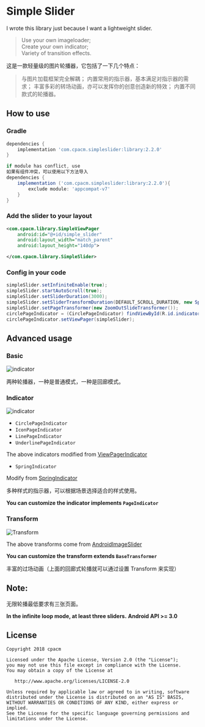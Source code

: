 # Simple Slider

I wrote this library just because I want a lightweight slider.
>Use your own imageloader;  
>Create your own indicator;  
>Variety of transition effects.

这是一款轻量级的图片轮播器，它包括了一下几个特点：

>与图片加载框架完全解耦；
>内置常用的指示器，基本满足对指示器的需求；
>丰富多彩的转场动画，亦可以发挥你的创意创造新的特效；
>内置不同款式的轮播器。

 
## How to use

### Gradle

```groovy
dependencies {
    implementation 'com.cpacm.simpleslider:library:2.2.0'
}

if module has conflict, use
如果有组件冲突，可以使用以下方法导入
dependencies {
    implementation ('com.cpacm.simpleslider:library:2.2.0'){
        exclude module: 'appcompat-v7'
    }
}

```

### Add the slider to your layout
```xml
<com.cpacm.library.SimpleViewPager
    android:id="@+id/simple_slider"
    android:layout_width="match_parent"
    android:layout_height="140dp">

</com.cpacm.library.SimpleSlider>
```

### Config in your code

```java
simpleSlider.setInfiniteEnable(true);
simpleSlider.startAutoScroll(true);
simpleSlider.setSliderDuration(3000);
simpleSlider.setSliderTransformDuration(DEFAULT_SCROLL_DURATION, new SpringInterpolator());
simpleSlider.setPageTransformer(new ZoomOutSlideTransformer());
circlePageIndicator = (CirclePageIndicator) findViewById(R.id.indicator);
circlePageIndicator.setViewPager(simpleSlider);
```

## Advanced usage

### Basic
![indicator](https://raw.githubusercontent.com/cpacm/SimpleSlider/develop/pic/BasicSlider.gif)

两种轮播器，一种是普通模式，一种是回廊模式。

### Indicator

![indicator](https://raw.githubusercontent.com/cpacm/SimpleSlider/develop/pic/IndicatorSlider.gif)

- `CirclePageIndicator`
- `IconPageIndicator`
- `LinePageIndicator`
- `UnderlinePageIndicator`

The above indicators modified from [ViewPagerIndicator](https://github.com/JakeWharton/ViewPagerIndicator)

- `SpringIndicator`

Modify from [SpringIndicator](https://github.com/chenupt/SpringIndicator)

多种样式的指示器，可以根据场景选择适合的样式使用。

**You can customize the indicator implements `PageIndicator`**

### Transform
![Transform](https://raw.githubusercontent.com/cpacm/SimpleSlider/develop/pic/TransformSlider.gif)

The above transforms come from [AndroidImageSlider](https://github.com/daimajia/AndroidImageSlider) 

**You can customize the transform extends `BaseTransformer`**

丰富的过场动画（上面的回廊式轮播就可以通过设置 Transform 来实现）

## **Note:**
无限轮播最低要求有三张页面。

**In the infinite loop mode, at least three sliders.**
**Android API >= 3.0**

License
---

    Copyright 2018 cpacm

    Licensed under the Apache License, Version 2.0 (the "License");
    you may not use this file except in compliance with the License.
    You may obtain a copy of the License at

       http://www.apache.org/licenses/LICENSE-2.0

    Unless required by applicable law or agreed to in writing, software
    distributed under the License is distributed on an "AS IS" BASIS,
    WITHOUT WARRANTIES OR CONDITIONS OF ANY KIND, either express or implied.
    See the License for the specific language governing permissions and
    limitations under the License.
